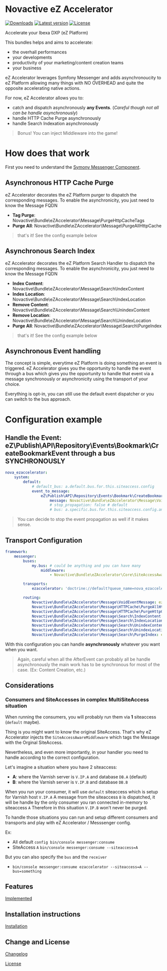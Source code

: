 # Novactive eZ Accelerator

[![Downloads](https://img.shields.io/packagist/dt/novactive/ezaccelerator.svg?style=flat-square)](https://packagist.org/packages/novactive/ezaccelerator)
[![Latest version](https://img.shields.io/github/release/Novactive/NovaeZAccelerator.svg?style=flat-square)](https://github.com/Novactive/NovaeZAccelerator/releases)
[![License](https://img.shields.io/packagist/l/novactive/ezaccelerator.svg?style=flat-square)](LICENSE)


Accelerate your Ibexa DXP (eZ Platform)

This bundles helps and aims to accelerate:

- the overhall performances
- your developments
- productivity of your marketing/content creation teams
- your business 

eZ Accelerator leverages Symfony Messenger and adds asynchronoucity to eZ Platform allowing many things
with NO OVERHEAD and quite the opposite accelerating native actions.

For now, eZ Accelerator allows you to:

- catch and dispatch asynchronously **any Events**. (_Careful though not all can be handle asynchronously_)
- handle HTTP Cache Purge asynchronously
- handle Search Indexation asynchronously

> Bonus! You can inject Middleware into the game!

# How does that work

First you need to understand the [Symony Messenger Component](https://symfony.com/doc/current/components/messenger.html).

## Asynchronous HTTP Cache Purge

eZ Accelerator decorates the eZ Platform purger to dispatch the corresponding messages.
To enable the asynchronicity, you just need to know the Message FQDN

- **Tag Purge**: Novactive\Bundle\eZAccelerator\Message\PurgeHttpCacheTags
- **Purge All**: Novactive\Bundle\eZAccelerator\Message\PurgeAllHttpCache

> that's it! See the config example below

## Asynchronous Search Index

eZ Accelerator decorates the eZ Platform Search Handler to dispatch the corresponding messages.
To enable the asynchronicity, you just need to know the Message FQDN

- **Index Content**: Novactive\Bundle\eZAccelerator\Message\Search\IndexContent
- **Index Location**: Novactive\Bundle\eZAccelerator\Message\Search\IndexLocation
- **Remove Content**: Novactive\Bundle\eZAccelerator\Message\Search\UnindexContent
- **Remove Location**: Novactive\Bundle\eZAccelerator\Message\Search\UnindexLocation
- **Purge All**: Novactive\Bundle\eZAccelerator\Message\Search\PurgeIndex

> that's it! See the config example below

## Asynchronous Event handling

The concept is simple, everytime eZ Platform is doing something an event is triggered. eZ Accelerator gives you the 
opportunity to handle the event through a bus which gives you the opportunity to handle that event via a message 
synchronously or asynchronicity using the transport of your choice.

Everything is opt-in, you can still use the default event dispatcher or you can switch to the bus approach.

# Configuration example

## Handle the Event: eZ\Publish\API\Repository\Events\Bookmark\CreateBookmarkEvent through a bus SYNCHRONOUSLY

```yaml
nova_ezaccelerator:
    system:
        default:
            # default_bus: a.default.bus.for.this.siteaccess.config
            event_to_message:
                eZ\Publish\API\Repository\Events\Bookmark\CreateBookmarkEvent:
                    message: Novactive\Bundle\eZAccelerator\Message\VoidEventMessage # should be your own
                    # stop_propagation: false # default
                    # bus: a.specific.bus.for.this.siteaccess.config.and.that.event
```

> You can decide to stop the event propagation as well if it makes sense.

## Transport Configuration

```yaml
framework:
    messenger:
        buses:
            my.bus: # could be anything and you can have many
                middleware:
                    - Novactive\Bundle\eZAccelerator\Core\SiteAccessAwareMiddleware

        transports:
            ezaccelerator: 'doctrine://default?queue_name=nova_ezaccelerator' # you decide the name does not matter

        routing:
            Novactive\Bundle\eZAccelerator\Message\VoidEventMessage: ezaccelerator
            Novactive\Bundle\eZAccelerator\Message\HTTPCache\PurgeAllHttpCache: ezaccelerator
            Novactive\Bundle\eZAccelerator\Message\HTTPCache\PurgeHttpCacheTags: ezaccelerator
            Novactive\Bundle\eZAccelerator\Message\Search\IndexContent: ezaccelerator
            Novactive\Bundle\eZAccelerator\Message\Search\IndexLocation: ezaccelerator
            Novactive\Bundle\eZAccelerator\Message\Search\UnindexContent: ezaccelerator
            Novactive\Bundle\eZAccelerator\Message\Search\UnindexLocation: ezaccelerator
            Novactive\Bundle\eZAccelerator\Message\Search\PurgeIndex: ezaccelerator
```

With this configuration you can handle **asynchronously** whatever you want when you want.

> Again, careful when all the AfterEvent can probably all be handle asynchronously the main work has to be synchronous
> for most of the case. (Ex: Content Creation, etc.)

## Considerations

### Consumers and SiteAccesses in complex MultiSiteAccess situation

When running the consumers, you will probably run them via **1** siteaccess (`default` maybe).

Thing is you might want to know the original SiteAccess. That's why eZ Accelerator injects the `SiteAccessAwareMiddleware`
which tags the Message with the Orginal SiteAccess.

Nevertheless, and even more importantly, in your handler you need to handle according to the correct configuration.

Let's imagine a situation where you have 2 siteaccess:

- **A**: where the Varnish server is `V.IP.A` and database `DB.A` (default)
- **B**: where the Varnish server is `V.IP.B` and database `DB.B`

When you run your consumer, it will use `default` siteaccess which is setup for Varnish host `V.IP.A`
A message from the siteaccess `B` is dispatched, it will be handle by the only consumer you ran connected in-memory to siteaccess `A`
Therefore in this situation `V.IP.B` won't never be purged.


To handle those situations you can run and setup different consumers and transports and play with eZ Accelerator / Messsenger config.

Ex: 

- All default `config bin/console messenger:consume`
- SiteAccess `A` `bin/console messenger:consume --siteaccess=A`

But you can also specify the `bus` and the `receiver`

- `bin/console messenger:consume ezaccelerator --siteaccess=A --bus=something`


## Features

[Implemented](documentation/FEATURES.md)

## Installation instructions

[Installation](documentation/INSTALL.md)

Change and License
------------------

[Changelog](documentation/CHANGELOG.md)

[License](LICENSE)
